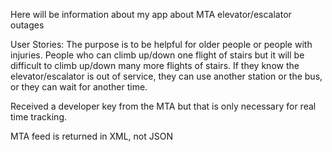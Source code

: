 Here will be information about my app about MTA elevator/escalator outages

User Stories: The purpose is to be helpful for older people or people with injuries. People who can climb up/down one flight of stairs but it will be difficult to climb up/down many more flights of stairs. If they know the elevator/escalator is out of service, they can use another station or the bus, or they can wait for another time.

Received a developer key from the MTA but that is only necessary for real time tracking.

MTA feed is returned in XML, not JSON